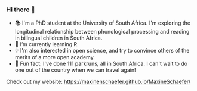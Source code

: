 ### Hi there 👋

- 📚 I'm a PhD student at the University of South Africa. I'm exploring the longitudinal relationship between phonological processing and reading in bilingual children in South Africa. 
- 🌱 I’m currently learning R.
- 💡 I'm also interested in open science, and try to convince others of the merits of a more open academy.
- 🏃 Fun fact: I've done 111 parkruns, all in South Africa. I can't wait to do one out of the country when we can travel again!

Check out my website: https://maxinenschaefer.github.io/MaxineSchaefer/
